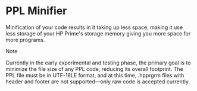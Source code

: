 # PPL Minifier
Minification of your code results in it taking up less space, making it use less storage of your HP Prime's storage memory giving you more space for more programs.

> [!NOTE]
Currently in the early experimental and testing phase, the primary goal is to minimize the file size of any PPL code, reducing its overall footprint. The PPL file must be in UTF-16LE format, and at this time, .hpprgrm files with header and footer are not supported—only raw code is accepted currently.
